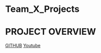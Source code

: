 # Team_X_Projects

# PROJECT OVERVIEW
[GITHUB](https://github.com/Dipanjan33/Team_X_Projects)
[Youtube](https://www.youtube.com/)
